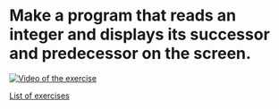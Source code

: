 # Make a program that reads an integer and displays its successor and predecessor on the screen.

[![Video of the exercise](https://img.youtube.com/vi/664e0G_S9nU/maxresdefault.jpg)](https://youtu.be/664e0G_S9nU)
  

[List of exercises](..)
